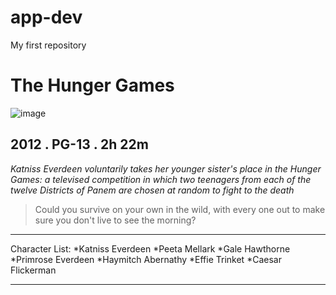 # app-dev
My first repository
# The Hunger Games
![image](https://m.media-amazon.com/images/M/MV5BMjA4NDg3NzYxMF5BMl5BanBnXkFtZTcwNTgyNzkyNw@@._V1_.jpg)
## 2012 . PG-13 . 2h 22m
*Katniss Everdeen voluntarily takes her younger sister's place in the Hunger Games: a televised competition in which two teenagers from each of the twelve Districts of Panem are chosen at random to fight to the death*

> Could you survive on your own in the wild, with every one out to make sure you don't live to see the morning?

---

Character List:
*Katniss Everdeen
*Peeta Mellark
*Gale Hawthorne
*Primrose Everdeen
*Haymitch Abernathy
*Effie Trinket
*Caesar Flickerman

---


